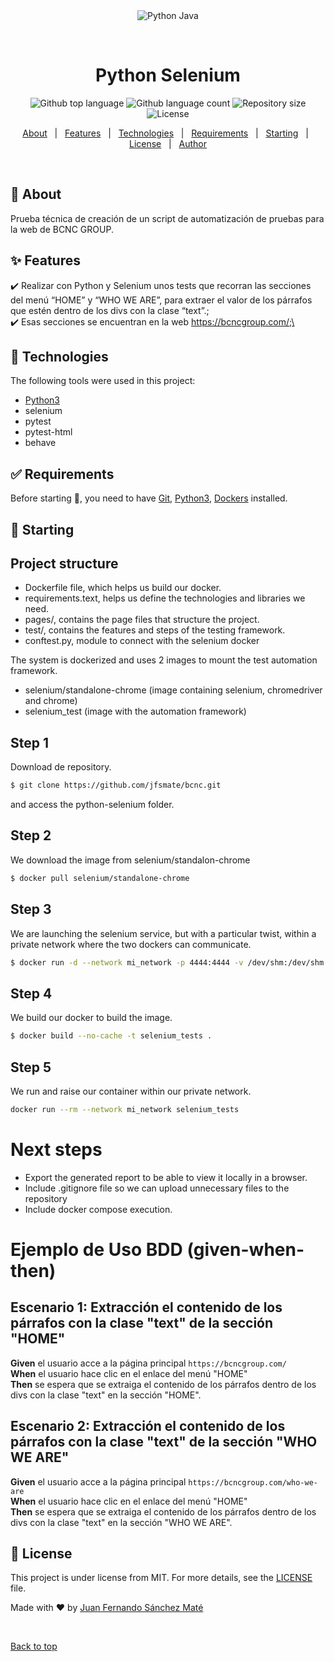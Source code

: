 <div align="center" id="top"> 
  <img src="./.github/app.gif" alt="Python Java" />

  &#xa0;

  <!-- <a href="https://pythonjava.netlify.app">Demo</a> -->
</div>

<h1 align="center">Python Selenium</h1>

<p align="center">
  <img alt="Github top language" src="https://img.shields.io/github/languages/top/jfsmate/python-selenium?color=56BEB8">

  <img alt="Github language count" src="https://img.shields.io/github/languages/count/jfsmate/python-selenium?color=56BEB8">

  <img alt="Repository size" src="https://img.shields.io/github/repo-size/jfsmate/python-selenium?color=56BEB8">

  <img alt="License" src="https://img.shields.io/github/license/jfsmate/python-selenium?color=56BEB8">

</p>

<!-- Status -->

<!-- <h4 align="center"> 
	🚧  Python Selenium 🚀 Under construction...  🚧
</h4> 

<hr> -->

<p align="center">
  <a href="#dart-about">About</a> &#xa0; | &#xa0; 
  <a href="#sparkles-features">Features</a> &#xa0; | &#xa0;
  <a href="#rocket-technologies">Technologies</a> &#xa0; | &#xa0;
  <a href="#white_check_mark-requirements">Requirements</a> &#xa0; | &#xa0;
  <a href="#checkered_flag-starting">Starting</a> &#xa0; | &#xa0;
  <a href="#memo-license">License</a> &#xa0; | &#xa0;
  <a href="https://github.com/jfsmate" target="_blank">Author</a>
</p>

<br>

## :dart: About ##

Prueba técnica de creación de un script de automatización de pruebas para la web de BCNC GROUP.

## :sparkles: Features ##

:heavy_check_mark: Realizar con Python y Selenium unos tests que recorran las secciones del menú “HOME” y “WHO WE ARE”, para extraer el valor de los párrafos que estén dentro de los divs con la clase “text”.;\
:heavy_check_mark: Esas secciones se encuentran en la web https://bcncgroup.com/;\

## :rocket: Technologies ##

The following tools were used in this project:

- [Python3](https://www.python.org/)
- selenium
- pytest
- pytest-html
- behave

## :white_check_mark: Requirements ##

Before starting :checkered_flag:, you need to have [Git](https://git-scm.com), [Python3](https://www.python.org/downloads/), [Dockers](https://www.docker.com/) installed.

## :checkered_flag: Starting ##

## Project structure

- Dockerfile file, which helps us build our docker.
- requirements.text, helps us define the technologies and libraries we need.
- pages/, contains the page files that structure the project.
- test/, contains the features and steps of the testing framework.
- conftest.py, module to connect with the selenium docker

The system is dockerized and uses 2 images to mount the test automation framework.

- selenium/standalone-chrome (image containing selenium, chromedriver and chrome)
- selenium_test (image with the automation framework)


## Step 1
Download de repository.
```bash
$ git clone https://github.com/jfsmate/bcnc.git

```
and access the python-selenium folder.

## Step 2
We download the image from selenium/standalon-chrome

```bash
$ docker pull selenium/standalone-chrome

```

## Step 3
We are launching the selenium service, but with a particular twist, within a private network where the two dockers can communicate.
```bash
$ docker run -d --network mi_network -p 4444:4444 -v /dev/shm:/dev/shm selenium/standalone-chrome
```

## Step 4
We build our docker to build the image.
```bash
$ docker build --no-cache -t selenium_tests .
```

## Step 5
We run and raise our container within our private network.
```bash
docker run --rm --network mi_network selenium_tests
```


# Next steps
- Export the generated report to be able to view it locally in a browser.
- Include .gitignore file so we can upload unnecessary files to the repository
- Include docker compose execution.


# Ejemplo de Uso BDD (given-when-then)

## Escenario 1: Extracción el contenido de los párrafos con la clase "text" de la sección "HOME"

**Given** el usuario acce a la página principal `https://bcncgroup.com/`  
**When** el usuario hace clic en el enlace del menú "HOME"  
**Then** se espera que se extraiga el contenido de los párrafos dentro de los divs con la clase "text" en la sección "HOME". 

## Escenario 2: Extracción el contenido de los párrafos con la clase "text" de la sección "WHO WE ARE"

**Given** el usuario acce a la página principal `https://bcncgroup.com/who-we-are`  
**When** el usuario hace clic en el enlace del menú "HOME"  
**Then** se espera que se extraiga el contenido de los párrafos dentro de los divs con la clase "text" en la sección "WHO WE ARE".

## :memo: License ##

This project is under license from MIT. For more details, see the [LICENSE](LICENSE.md) file.


Made with :heart: by <a href="https://github.com/jfsmate" target="_blank">Juan Fernando Sánchez Maté</a>

&#xa0;

<a href="#top">Back to top</a>

